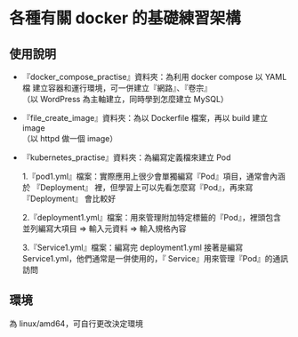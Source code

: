 # 各種有關 docker 的基礎練習架構

## 使用說明
+ 『docker_compose_practise』資料夾：為利用 docker compose 以 YAML檔 建立容器和運行環境，可一併建立『網路』、『卷宗』  
   （以 WordPress 為主軸建立，同時學到怎麼建立 MySQL）
   
 + 『file_create_image』資料夾：為以 Dockerfile 檔案，再以 build 建立 image    
  （以 httpd 做一個 image）

 + 『kubernetes_practise』資料夾：為編寫定義檔來建立 Pod
       
   1.『pod1.yml』檔案：實際應用上很少會單獨編寫『Pod』項目，通常會內涵於 『Deployment』 裡，但學習上可以先看怎麼寫『Pod』，再來寫 『Deployment』 會比較好     
  
   2.『deployment1.yml』檔案：用來管理附加特定標籤的『Pod』，裡頭包含 並列編寫大項目 => 輸入元資料 => 輸入規格內容
     
   3.『Service1.yml』檔案：編寫完 deployment1.yml 接著是編寫 Service1.yml，他們通常是一併使用的，『 Service』用來管理『Pod』的通訊訪問
    
## 環境
為 linux/amd64，可自行更改決定環境

